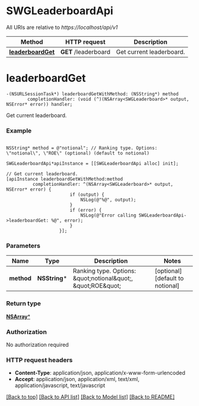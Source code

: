 # SWGLeaderboardApi

All URIs are relative to *https://localhost/api/v1*

Method | HTTP request | Description
------------- | ------------- | -------------
[**leaderboardGet**](SWGLeaderboardApi.md#leaderboardget) | **GET** /leaderboard | Get current leaderboard.


# **leaderboardGet**
```objc
-(NSURLSessionTask*) leaderboardGetWithMethod: (NSString*) method
        completionHandler: (void (^)(NSArray<SWGLeaderboard>* output, NSError* error)) handler;
```

Get current leaderboard.

### Example 
```objc

NSString* method = @"notional"; // Ranking type. Options: \"notional\", \"ROE\" (optional) (default to notional)

SWGLeaderboardApi*apiInstance = [[SWGLeaderboardApi alloc] init];

// Get current leaderboard.
[apiInstance leaderboardGetWithMethod:method
          completionHandler: ^(NSArray<SWGLeaderboard>* output, NSError* error) {
                        if (output) {
                            NSLog(@"%@", output);
                        }
                        if (error) {
                            NSLog(@"Error calling SWGLeaderboardApi->leaderboardGet: %@", error);
                        }
                    }];
```

### Parameters

Name | Type | Description  | Notes
------------- | ------------- | ------------- | -------------
 **method** | **NSString***| Ranking type. Options: \&quot;notional\&quot;, \&quot;ROE\&quot; | [optional] [default to notional]

### Return type

[**NSArray<SWGLeaderboard>***](SWGLeaderboard.md)

### Authorization

No authorization required

### HTTP request headers

 - **Content-Type**: application/json, application/x-www-form-urlencoded
 - **Accept**: application/json, application/xml, text/xml, application/javascript, text/javascript

[[Back to top]](#) [[Back to API list]](../README.md#documentation-for-api-endpoints) [[Back to Model list]](../README.md#documentation-for-models) [[Back to README]](../README.md)

